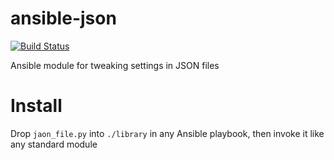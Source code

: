 # ansible-json

[![Build Status](https://travis-ci.org/jacob-hudson/ansible-json.svg?branch=master)](https://travis-ci.org/jacob-hudson/ansible-json)

Ansible module for tweaking settings in JSON files

# Install
Drop `jaon_file.py` into `./library` in any Ansible playbook, then invoke it like any standard module

